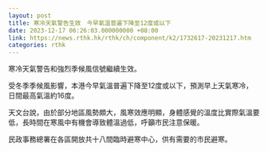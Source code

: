 ```yaml
---
layout: post
title: 寒冷天氣警告生效　今早氣溫普遍下降至12度或以下
date: 2023-12-17 06:26:03.000000000 +08:00
link: https://news.rthk.hk/rthk/ch/component/k2/1732617-20231217.htm
categories: rthk
---
```


寒冷天氣警告和強烈季候風信號繼續生效。

受冬季季候風影響，本港今早氣溫普遍下降至12度或以下，預測早上天氣寒冷，日間最高氣溫約16度。

天文台說，由於部分地區風勢頗大，風寒效應明顯，身體感覺的溫度比實際氣溫要低，長時間在寒風中有機會導致體溫過低，呼籲市民注意保暖。

民政事務總署在各區開放共十八間臨時避寒中心，供有需要的市民避寒。
